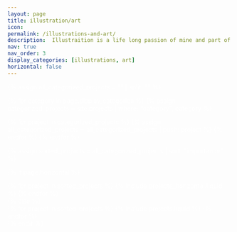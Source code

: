 ```yaml
---
layout: page
title: illustration/art
icon:
permalink: /illustrations-and-art/
description:  Illustraition is a life long passion of mine and part of many of my projects. Here you can see some of them.
nav: true
nav_order: 3
display_categories: [illustrations, art]
horizontal: false
---
```

<style>
/* Add this style block to apply the background to the entire page */
body {
    background-image: url('assets/img/webBackground.jpg'); /* Path to your image */
    background-size: cover; /* Ensures the image covers the entire screen */
    background-repeat: no-repeat; /* Prevents the image from tiling */
    background-attachment: fixed; /* Keeps the image fixed during scrolling */
    background-position: center; /* Centers the image */
    color: white; /* Optional: Adjust text colour for better readability */
}
</style>

<!-- pages/projects.md -->
<div class="projects">

<!-- Initialize an empty array for all matching projects -->
{% assign all_categorized_projects = "" | split: "" %}

<!-- Filter projects by categories in display_categories -->
{% for category in page.display_categories %}
  {% assign categorized_projects = site.projects | where: "category", category %}

  <!-- Append categorized projects to the all_categorized_projects array -->
  {% for project in categorized_projects %}
    {% assign all_categorized_projects = all_categorized_projects | push: project %}
  {% endfor %}
{% endfor %}

<!-- Sort the collected projects by importance -->
{% assign sorted_projects = all_categorized_projects | sort: "importance" %}

<!-- Generate cards for each project -->
{% if page.horizontal %}
  <div class="container">
    <div class="row row-cols-1 row-cols-md-2">
    {% for project in sorted_projects %}
      {% include projects_horizontal.liquid %}
    {% endfor %}
    </div>
  </div>
{% else %}
  <div class="row row-cols-1 row-cols-md-3">
    {% for project in sorted_projects %}
      {% include projects.liquid %}
    {% endfor %}
  </div>
{% endif %}
</div>

